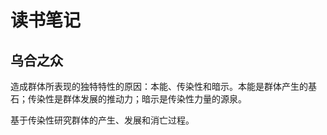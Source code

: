 # 读书笔记

## 乌合之众

造成群体所表现的独特特性的原因：本能、传染性和暗示。本能是群体产生的基石；传染性是群体发展的推动力；暗示是传染性力量的源泉。

基于传染性研究群体的产生、发展和消亡过程。